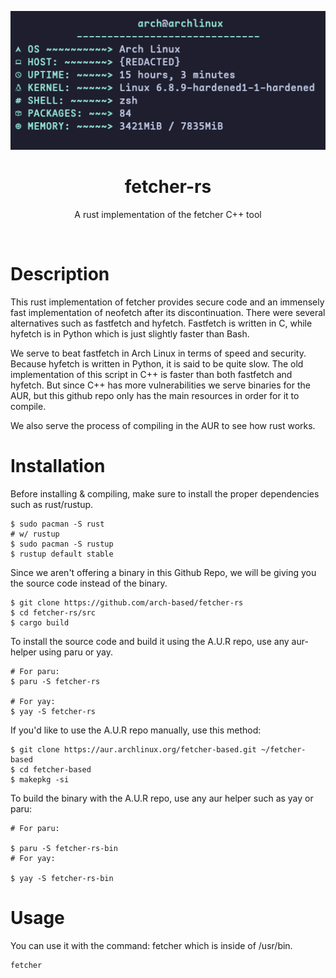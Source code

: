 <p align="center"><img src="https://github.com/arch-based/fetcher-cpp/blob/main/fetcher.png?raw=true"></p>
<h1 align="center">fetcher-rs</h1>
<p align="center">A rust implementation of the fetcher C++ tool</p><br>

# Description

This rust implementation of fetcher  provides secure code and an immensely fast implementation of neofetch after its discontinuation. There were several alternatives such as fastfetch and hyfetch. Fastfetch is written in C, while hyfetch is in Python which is just slightly faster than Bash.

We serve to beat fastfetch in Arch Linux in terms of speed and security. Because hyfetch is written in Python, it is said to be quite slow. The old implementation of this script in C++ is faster than both fastfetch and hyfetch. But since C++ has more vulnerabilities we serve binaries for the AUR, but this github repo only has the main resources in order for it to compile.

We also serve the process of compiling in the AUR to see how rust works.

# Installation

Before installing & compiling, make sure to install the proper dependencies such as rust/rustup.
```
$ sudo pacman -S rust
# w/ rustup
$ sudo pacman -S rustup
$ rustup default stable
```
Since we aren't offering a binary in this Github Repo, we will be giving you the source code instead of the binary.
```
$ git clone https://github.com/arch-based/fetcher-rs
$ cd fetcher-rs/src
$ cargo build
```
To install the source code and build it using the A.U.R repo, use any aur-helper using paru or yay.

```
# For paru:
$ paru -S fetcher-rs

# For yay:
$ yay -S fetcher-rs
```

If you'd like to use the A.U.R repo manually, use this method:
```
$ git clone https://aur.archlinux.org/fetcher-based.git ~/fetcher-based
$ cd fetcher-based
$ makepkg -si 
```
To build the binary with the A.U.R repo, use any aur helper such as yay or paru:
```
# For paru:

$ paru -S fetcher-rs-bin
# For yay:

$ yay -S fetcher-rs-bin
```
# Usage

You can use it with the command: fetcher which is inside of /usr/bin.
```
fetcher
```
